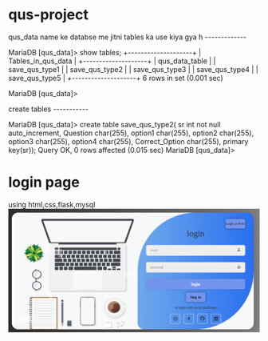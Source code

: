 # qus-project

qus_data  name ke databse me jitni tables ka use kiya gya h  -------------

MariaDB [qus_data]> show tables;
+--------------------+
| Tables_in_qus_data |
+--------------------+
| qus_data_table     |
| save_qus_type1     |
| save_qus_type2     |
| save_qus_type3     |
| save_qus_type4     |
| save_qus_type5     |
+--------------------+
6 rows in set (0.001 sec)

MariaDB [qus_data]> 



create tables -----------

MariaDB [qus_data]> create table save_qus_type2( sr int not null auto_increment, Question char(255), option1 char(255), option2 char(255), option3 char(255), option4 char(255), Correct_Option char(255), primary key(sr));
Query OK, 0 rows affected (0.015 sec)
MariaDB [qus_data]> 

<h1>login page</h1>
using html,css,flask,mysql
<img src="static/img/login page.png">